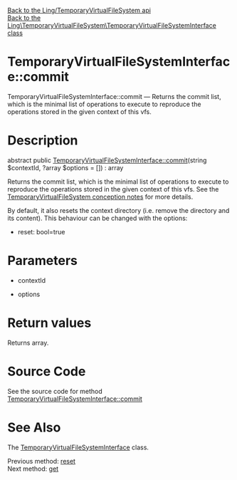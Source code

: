 [Back to the Ling/TemporaryVirtualFileSystem api](https://github.com/lingtalfi/TemporaryVirtualFileSystem/blob/master/doc/api/Ling/TemporaryVirtualFileSystem.md)<br>
[Back to the Ling\TemporaryVirtualFileSystem\TemporaryVirtualFileSystemInterface class](https://github.com/lingtalfi/TemporaryVirtualFileSystem/blob/master/doc/api/Ling/TemporaryVirtualFileSystem/TemporaryVirtualFileSystemInterface.md)


TemporaryVirtualFileSystemInterface::commit
================



TemporaryVirtualFileSystemInterface::commit — Returns the commit list, which is the minimal list of operations to execute to reproduce the operations stored in the given context of this vfs.




Description
================


abstract public [TemporaryVirtualFileSystemInterface::commit](https://github.com/lingtalfi/TemporaryVirtualFileSystem/blob/master/doc/api/Ling/TemporaryVirtualFileSystem/TemporaryVirtualFileSystemInterface/commit.md)(string $contextId, ?array $options = []) : array




Returns the commit list, which is the minimal list of operations to execute to reproduce the operations stored in the given context of this vfs.
See the [TemporaryVirtualFileSystem conception notes](https://github.com/lingtalfi/TemporaryVirtualFileSystem/blob/master/doc/pages/conception-notes.md) for more details.

By default, it also resets the context directory (i.e. remove the directory and its content).
This behaviour can be changed with the options:

- reset: bool=true




Parameters
================


- contextId

    

- options

    


Return values
================

Returns array.








Source Code
===========
See the source code for method [TemporaryVirtualFileSystemInterface::commit](https://github.com/lingtalfi/TemporaryVirtualFileSystem/blob/master/TemporaryVirtualFileSystemInterface.php#L46-L46)


See Also
================

The [TemporaryVirtualFileSystemInterface](https://github.com/lingtalfi/TemporaryVirtualFileSystem/blob/master/doc/api/Ling/TemporaryVirtualFileSystem/TemporaryVirtualFileSystemInterface.md) class.

Previous method: [reset](https://github.com/lingtalfi/TemporaryVirtualFileSystem/blob/master/doc/api/Ling/TemporaryVirtualFileSystem/TemporaryVirtualFileSystemInterface/reset.md)<br>Next method: [get](https://github.com/lingtalfi/TemporaryVirtualFileSystem/blob/master/doc/api/Ling/TemporaryVirtualFileSystem/TemporaryVirtualFileSystemInterface/get.md)<br>

